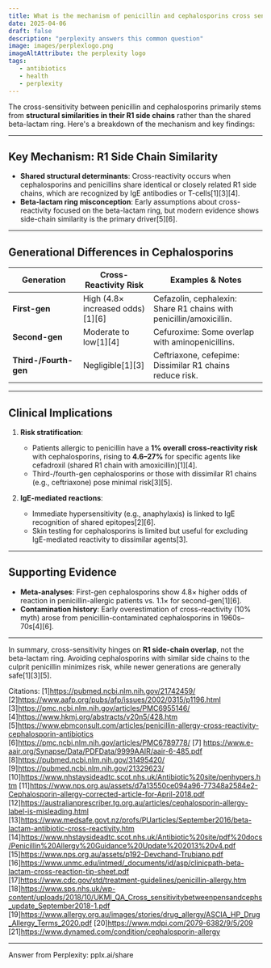 ```yaml
---
title: What is the mechanism of penicillin and cephalosporins cross sensitivity?
date: 2025-04-06
draft: false
description: "perplexity answers this common question"
image: images/perplexlogo.png
imageAltAttribute: the perplexity logo
tags:
   - antibiotics
   - health
   - perplexity
---
```

The cross-sensitivity between penicillin and cephalosporins primarily stems from **structural similarities in their R1 side chains** rather than the shared beta-lactam ring. Here's a breakdown of the mechanism and key findings:

---

## **Key Mechanism: R1 Side Chain Similarity**
- **Shared structural determinants**: Cross-reactivity occurs when cephalosporins and penicillins share identical or closely related R1 side chains, which are recognized by IgE antibodies or T-cells[1][3][4].  
- **Beta-lactam ring misconception**: Early assumptions about cross-reactivity focused on the beta-lactam ring, but modern evidence shows side-chain similarity is the primary driver[5][6].

---

## **Generational Differences in Cephalosporins**
| Generation | Cross-Reactivity Risk | Examples & Notes |
|------------|-----------------------|------------------|
| **First-gen** | High (4.8× increased odds)[1][6] | Cefazolin, cephalexin: Share R1 chains with penicillin/amoxicillin. |
| **Second-gen** | Moderate to low[1][4] | Cefuroxime: Some overlap with aminopenicillins. |
| **Third-/Fourth-gen** | Negligible[1][3] | Ceftriaxone, cefepime: Dissimilar R1 chains reduce risk. |

---

## **Clinical Implications**
1. **Risk stratification**:  
   - Patients allergic to penicillin have a **1% overall cross-reactivity risk** with cephalosporins, rising to **4.6–27%** for specific agents like cefadroxil (shared R1 chain with amoxicillin)[1][4].  
   - Third-/fourth-gen cephalosporins or those with dissimilar R1 chains (e.g., ceftriaxone) pose minimal risk[3][5].

2. **IgE-mediated reactions**:  
   - Immediate hypersensitivity (e.g., anaphylaxis) is linked to IgE recognition of shared epitopes[2][6].  
   - Skin testing for cephalosporins is limited but useful for excluding IgE-mediated reactivity to dissimilar agents[3].

---

## **Supporting Evidence**
- **Meta-analyses**: First-gen cephalosporins show 4.8× higher odds of reaction in penicillin-allergic patients vs. 1.1× for second-gen[1][6].  
- **Contamination history**: Early overestimation of cross-reactivity (10% myth) arose from penicillin-contaminated cephalosporins in 1960s–70s[4][6].  

---

In summary, cross-sensitivity hinges on **R1 side-chain overlap**, not the beta-lactam ring. Avoiding cephalosporins with similar side chains to the culprit penicillin minimizes risk, while newer generations are generally safe[1][3][5].

Citations:
[1]https://pubmed.ncbi.nlm.nih.gov/21742459/
[2]https://www.aafp.org/pubs/afp/issues/2002/0315/p1196.html
[3]https://pmc.ncbi.nlm.nih.gov/articles/PMC6955146/
[4]https://www.hkmj.org/abstracts/v20n5/428.htm
[5]https://www.ebmconsult.com/articles/penicillin-allergy-cross-reactivity-cephalosporin-antibiotics
[6]https://pmc.ncbi.nlm.nih.gov/articles/PMC6789778/
[7] https://www.e-aair.org/Synapse/Data/PDFData/9999AAIR/aair-6-485.pdf
[8]https://pubmed.ncbi.nlm.nih.gov/31495420/
[9]https://pubmed.ncbi.nlm.nih.gov/21329623/
[10]https://www.nhstaysideadtc.scot.nhs.uk/Antibiotic%20site/penhypers.htm
[11]https://www.nps.org.au/assets/d7a13550ce094a96-77348a2584e2-Cephalosporin-allergy-corrected-article-for-April-2018.pdf
[12]https://australianprescriber.tg.org.au/articles/cephalosporin-allergy-label-is-misleading.html
[13]https://www.medsafe.govt.nz/profs/PUarticles/September2016/beta-lactam-antibiotic-cross-reactivity.htm
[14]https://www.nhstaysideadtc.scot.nhs.uk/Antibiotic%20site/pdf%20docs/Penicillin%20Allergy%20Guidance%20Update%202013%20v4.pdf
[15]https://www.nps.org.au/assets/p192-Devchand-Trubiano.pdf
[16]https://www.unmc.edu/intmed/_documents/id/asp/clinicpath-beta-lactam-cross-reaction-tip-sheet.pdf
[17]https://www.cdc.gov/std/treatment-guidelines/penicillin-allergy.htm
[18]https://www.sps.nhs.uk/wp-content/uploads/2018/10/UKMI_QA_Cross_sensitivitybetweenpensandcephs_update_September2018-1.pdf
[19]https://www.allergy.org.au/images/stories/drug_allergy/ASCIA_HP_Drug_Allergy_Terms_2020.pdf
[20]https://www.mdpi.com/2079-6382/9/5/209
[21]https://www.dynamed.com/condition/cephalosporin-allergy

---
Answer from Perplexity: pplx.ai/share
